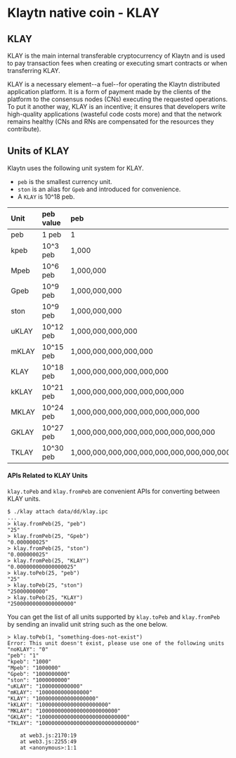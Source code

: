 # Klaytn native coin - KLAY

## KLAY

KLAY is the main internal transferable cryptocurrency of Klaytn and is used to pay transaction fees when creating or executing smart contracts or when transferring KLAY.

KLAY is a necessary element--a fuel--for operating the Klaytn distributed application platform. It is a form of payment made by the clients of the platform to the consensus nodes \(CNs\) executing the requested operations. To put it another way, KLAY is an incentive; it ensures that developers write high-quality applications \(wasteful code costs more\) and that the network remains healthy \(CNs and RNs are compensated for the resources they contribute\).

## Units of KLAY

Klaytn uses the following unit system for KLAY.

* `peb` is the smallest currency unit.
* `ston` is an alias for `Gpeb` and introduced for convenience.
* A `KLAY` is 10^18 peb.

| Unit  | peb value | peb                                       |
|:----- |:--------- |:----------------------------------------- |
| peb   | 1 peb     | 1                                         |
| kpeb  | 10^3 peb  | 1,000                                     |
| Mpeb  | 10^6 peb  | 1,000,000                                 |
| Gpeb  | 10^9 peb  | 1,000,000,000                             |
| ston  | 10^9 peb  | 1,000,000,000                             |
| uKLAY | 10^12 peb | 1,000,000,000,000                         |
| mKLAY | 10^15 peb | 1,000,000,000,000,000                     |
| KLAY  | 10^18 peb | 1,000,000,000,000,000,000                 |
| kKLAY | 10^21 peb | 1,000,000,000,000,000,000,000             |
| MKLAY | 10^24 peb | 1,000,000,000,000,000,000,000,000         |
| GKLAY | 10^27 peb | 1,000,000,000,000,000,000,000,000,000     |
| TKLAY | 10^30 peb | 1,000,000,000,000,000,000,000,000,000,000 |


#### APIs Related to KLAY Units

`klay.toPeb` and `klay.fromPeb` are convenient APIs for converting between KLAY units.

```text
$ ./klay attach data/dd/klay.ipc
...
> klay.fromPeb(25, "peb")
"25"
> klay.fromPeb(25, "Gpeb")
"0.000000025"
> klay.fromPeb(25, "ston")
"0.000000025"
> klay.fromPeb(25, "KLAY")
"0.000000000000000025"
> klay.toPeb(25, "peb")
"25"
> klay.toPeb(25, "ston")
"25000000000"
> klay.toPeb(25, "KLAY")
"25000000000000000000"
```

You can get the list of all units supported by `klay.toPeb` and `klay.fromPeb` by sending an invalid unit string such as the one below.

```text
> klay.toPeb(1, "something-does-not-exist")
Error: This unit doesn't exist, please use one of the following units
"noKLAY": "0"
"peb": "1"
"kpeb": "1000"
"Mpeb": "1000000"
"Gpeb": "1000000000"
"ston": "1000000000"
"uKLAY": "1000000000000"
"mKLAY": "1000000000000000"
"KLAY": "1000000000000000000"
"kKLAY": "1000000000000000000000"
"MKLAY": "1000000000000000000000000"
"GKLAY": "1000000000000000000000000000"
"TKLAY": "1000000000000000000000000000000"

    at web3.js:2170:19
    at web3.js:2255:49
    at <anonymous>:1:1
```